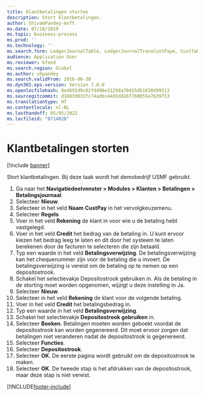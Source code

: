 ```yaml
---
title: Klantbetalingen storten
description: Stort klantbetalingen.
author: ShivamPandey-msft
ms.date: 07/18/2019
ms.topic: business-process
ms.prod: ''
ms.technology: ''
ms.search.form: LedgerJournalTable, LedgerJournalTransCustPaym, CustTableLookup
audience: Application User
ms.reviewer: kfend
ms.search.region: Global
ms.author: shpandey
ms.search.validFrom: 2016-06-30
ms.dyn365.ops.version: Version 7.0.0
ms.openlocfilehash: 8ed692d9c82fd496e31258a70415db1838d99313
ms.sourcegitcommit: d1683d033fc74adbc4465dd26f7b0055e7639753
ms.translationtype: HT
ms.contentlocale: nl-NL
ms.lasthandoff: 05/05/2022
ms.locfileid: "8714028"
---
```

# <a name="deposit-customer-payments"></a>Klantbetalingen storten

[!include [banner](../../includes/banner.md)]

Stort klantbetalingen. Bij deze taak wordt het demobedrijf USMF gebruikt.

1. Ga naar het **Navigatiedeelvenster > Modules > Klanten > Betalingen > Betalingsjournaal**.
2. Selecteer **Nieuw**.
3. Selecteer in het veld **Naam** **CustPay** in het vervolgkeuzemenu.
4. Selecteer **Regels**
5. Voer in het veld **Rekening** de klant in voor wie u de betaling hebt vastgelegd.
6. Voer in het veld **Credit** het bedrag van de betaling in. U kunt ervoor kiezen het bedrag leeg te laten en dit door het systeem te laten berekenen door de facturen te selecteren die zijn betaald.  
7. Typ een waarde in het veld **Betalingsverwijzing**. De betalingsverwijzing kan het chequenummer zijn voor de betaling die u invoert. De betalingsverwijzing is vereist om de betaling op te nemen op een depositostrook.  
8. Schakel het selectievakje Depositostrook gebruiken in. Als de betaling in de storting moet worden opgenomen, wijzigt u deze instelling in Ja.  
9. Selecteer **Nieuw**.
10. Selecteer in het veld **Rekening** de klant voor de volgende betaling.
11. Voer in het veld **Credit** het betalingsbedrag in.
12. Typ een waarde in het veld **Betalingsverwijzing**.
13. Schakel het selectievakje **Depositostrook gebruiken** in.
14. Selecteer **Boeken**. Betalingen moeten worden geboekt voordat de depositostrook kan worden gegenereerd. Dit moet ervoor zorgen dat betalingen niet veranderen nadat de depositostrook is gegenereerd.  
15. Selecteer **Functies**.
16. Selecteer **Depositostrook**.
17. Selecteer **OK**. De eerste pagina wordt gebruikt om de depositostrook te maken.  
18. Selecteer **OK**. De tweede stap is het afdrukken van de depositostrook, maar deze stap is niet vereist.  



[!INCLUDE[footer-include](../../../includes/footer-banner.md)]
